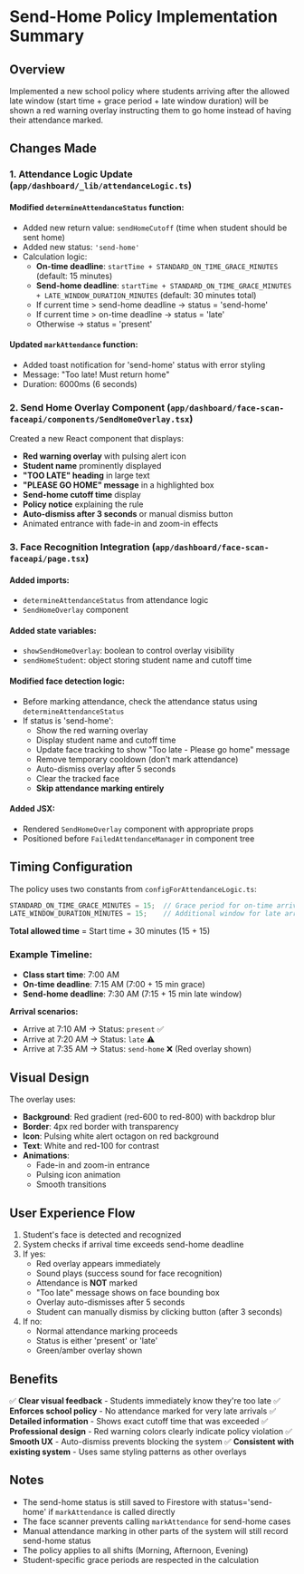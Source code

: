 # Send-Home Policy Implementation Summary

## Overview
Implemented a new school policy where students arriving after the allowed late window (start time + grace period + late window duration) will be shown a red warning overlay instructing them to go home instead of having their attendance marked.

## Changes Made

### 1. **Attendance Logic Update** (`app/dashboard/_lib/attendanceLogic.ts`)

#### Modified `determineAttendanceStatus` function:
- Added new return value: `sendHomeCutoff` (time when student should be sent home)
- Added new status: `'send-home'`
- Calculation logic:
  - **On-time deadline**: `startTime + STANDARD_ON_TIME_GRACE_MINUTES` (default: 15 minutes)
  - **Send-home deadline**: `startTime + STANDARD_ON_TIME_GRACE_MINUTES + LATE_WINDOW_DURATION_MINUTES` (default: 30 minutes total)
  - If current time > send-home deadline → status = 'send-home'
  - If current time > on-time deadline → status = 'late'
  - Otherwise → status = 'present'

#### Updated `markAttendance` function:
- Added toast notification for 'send-home' status with error styling
- Message: "Too late! Must return home"
- Duration: 6000ms (6 seconds)

### 2. **Send Home Overlay Component** (`app/dashboard/face-scan-faceapi/components/SendHomeOverlay.tsx`)

Created a new React component that displays:
- **Red warning overlay** with pulsing alert icon
- **Student name** prominently displayed
- **"TOO LATE" heading** in large text
- **"PLEASE GO HOME" message** in a highlighted box
- **Send-home cutoff time** display
- **Policy notice** explaining the rule
- **Auto-dismiss after 3 seconds** or manual dismiss button
- Animated entrance with fade-in and zoom-in effects

### 3. **Face Recognition Integration** (`app/dashboard/face-scan-faceapi/page.tsx`)

#### Added imports:
- `determineAttendanceStatus` from attendance logic
- `SendHomeOverlay` component

#### Added state variables:
- `showSendHomeOverlay`: boolean to control overlay visibility
- `sendHomeStudent`: object storing student name and cutoff time

#### Modified face detection logic:
- Before marking attendance, check the attendance status using `determineAttendanceStatus`
- If status is 'send-home':
  - Show the red warning overlay
  - Display student name and cutoff time
  - Update face tracking to show "Too late - Please go home" message
  - Remove temporary cooldown (don't mark attendance)
  - Auto-dismiss overlay after 5 seconds
  - Clear the tracked face
  - **Skip attendance marking entirely**

#### Added JSX:
- Rendered `SendHomeOverlay` component with appropriate props
- Positioned before `FailedAttendanceManager` in component tree

## Timing Configuration

The policy uses two constants from `configForAttendanceLogic.ts`:

```typescript
STANDARD_ON_TIME_GRACE_MINUTES = 15;  // Grace period for on-time arrival
LATE_WINDOW_DURATION_MINUTES = 15;    // Additional window for late arrival
```

**Total allowed time** = Start time + 30 minutes (15 + 15)

### Example Timeline:
- **Class start time**: 7:00 AM
- **On-time deadline**: 7:15 AM (7:00 + 15 min grace)
- **Send-home deadline**: 7:30 AM (7:15 + 15 min late window)

**Arrival scenarios:**
- Arrive at 7:10 AM → Status: `present` ✅
- Arrive at 7:20 AM → Status: `late` ⚠️
- Arrive at 7:35 AM → Status: `send-home` ❌ (Red overlay shown)

## Visual Design

The overlay uses:
- **Background**: Red gradient (red-600 to red-800) with backdrop blur
- **Border**: 4px red border with transparency
- **Icon**: Pulsing white alert octagon on red background
- **Text**: White and red-100 for contrast
- **Animations**: 
  - Fade-in and zoom-in entrance
  - Pulsing icon animation
  - Smooth transitions

## User Experience Flow

1. Student's face is detected and recognized
2. System checks if arrival time exceeds send-home deadline
3. If yes:
   - Red overlay appears immediately
   - Sound plays (success sound for face recognition)
   - Attendance is **NOT** marked
   - "Too late" message shows on face bounding box
   - Overlay auto-dismisses after 5 seconds
   - Student can manually dismiss by clicking button (after 3 seconds)
4. If no:
   - Normal attendance marking proceeds
   - Status is either 'present' or 'late'
   - Green/amber overlay shown

## Benefits

✅ **Clear visual feedback** - Students immediately know they're too late
✅ **Enforces school policy** - No attendance marked for very late arrivals
✅ **Detailed information** - Shows exact cutoff time that was exceeded
✅ **Professional design** - Red warning colors clearly indicate policy violation
✅ **Smooth UX** - Auto-dismiss prevents blocking the system
✅ **Consistent with existing system** - Uses same styling patterns as other overlays

## Notes

- The send-home status is still saved to Firestore with status='send-home' if `markAttendance` is called directly
- The face scanner prevents calling `markAttendance` for send-home cases
- Manual attendance marking in other parts of the system will still record send-home status
- The policy applies to all shifts (Morning, Afternoon, Evening)
- Student-specific grace periods are respected in the calculation
